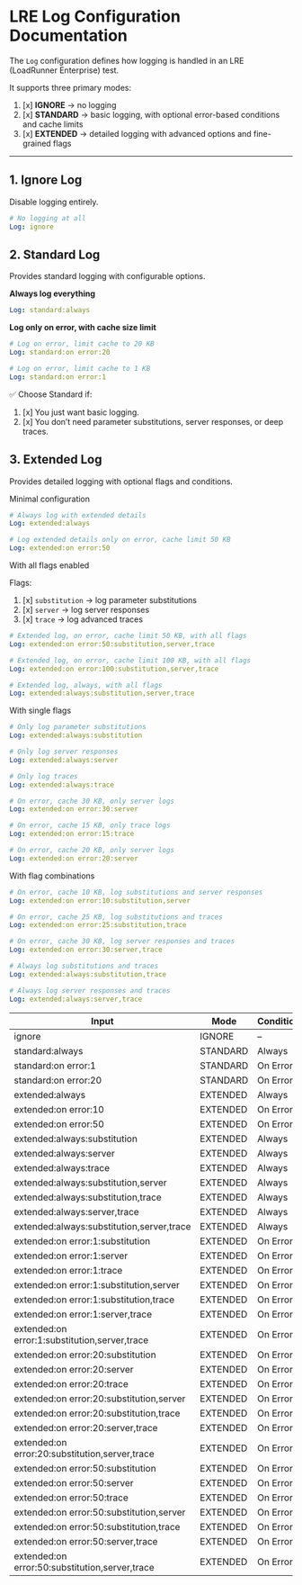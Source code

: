 
# LRE Log Configuration Documentation
The `Log` configuration defines how logging is handled in an LRE (LoadRunner Enterprise) test.

It supports three primary modes:

1. [x] **IGNORE** → no logging
2. [x] **STANDARD** → basic logging, with optional error-based conditions and cache limits
3. [x] **EXTENDED** → detailed logging with advanced options and fine-grained flags
---

## 1. Ignore Log

Disable logging entirely.
```yaml
# No logging at all
Log: ignore
```

## 2. Standard Log
Provides standard logging with configurable options.

**Always log everything**
```yaml
Log: standard:always
```

**Log only on error, with cache size limit**

```yaml
# Log on error, limit cache to 20 KB
Log: standard:on error:20

# Log on error, limit cache to 1 KB
Log: standard:on error:1
```

✅ Choose Standard if:

1. [x] You just want basic logging.
2. [x] You don’t need parameter substitutions, server responses, or deep
   traces.



## 3. Extended Log

Provides detailed logging with optional flags and conditions.

Minimal configuration

```yaml    
# Always log with extended details
Log: extended:always

# Log extended details only on error, cache limit 50 KB
Log: extended:on error:50
```
With all flags enabled

Flags:

1. [x] `substitution` → log parameter substitutions
2. [x] `server` → log server responses
3. [x] `trace` → log advanced traces


```yaml
# Extended log, on error, cache limit 50 KB, with all flags
Log: extended:on error:50:substitution,server,trace

# Extended log, on error, cache limit 100 KB, with all flags
Log: extended:on error:100:substitution,server,trace

# Extended log, always, with all flags
Log: extended:always:substitution,server,trace

```  

With single flags
```yaml
# Only log parameter substitutions
Log: extended:always:substitution

# Only log server responses
Log: extended:always:server

# Only log traces
Log: extended:always:trace

# On error, cache 30 KB, only server logs
Log: extended:on error:30:server  

# On error, cache 15 KB, only trace logs
Log: extended:on error:15:trace

# On error, cache 20 KB, only server logs
Log: extended:on error:20:server
```

With flag combinations

```yaml
# On error, cache 10 KB, log substitutions and server responses
Log: extended:on error:10:substitution,server

# On error, cache 25 KB, log substitutions and traces
Log: extended:on error:25:substitution,trace

# On error, cache 30 KB, log server responses and traces
Log: extended:on error:30:server,trace

# Always log substitutions and traces
Log: extended:always:substitution,trace

# Always log server responses and traces
Log: extended:always:server,trace

```
| Input                                          | Mode     | Condition | Cache | Substitution | Server | Trace |
| ---------------------------------------------- | -------- | --------- | ----- | ------------ | ------ | ----- |
| ignore                                         | IGNORE   | –         | –     | ❌            | ❌      | ❌     |
| standard:always                                | STANDARD | Always    | –     | ❌            | ❌      | ❌     |
| standard:on error:1                            | STANDARD | On Error  | 1     | ❌            | ❌      | ❌     |
| standard:on error:20                           | STANDARD | On Error  | 20    | ❌            | ❌      | ❌     |
| extended:always                                | EXTENDED | Always    | –     | ❌            | ❌      | ❌     |
| extended:on error:10                           | EXTENDED | On Error  | 10    | ❌            | ❌      | ❌     |
| extended:on error:50                           | EXTENDED | On Error  | 50    | ❌            | ❌      | ❌     |
| extended:always:substitution                   | EXTENDED | Always    | –     | ✅            | ❌      | ❌     |
| extended:always:server                         | EXTENDED | Always    | –     | ❌            | ✅      | ❌     |
| extended:always:trace                          | EXTENDED | Always    | –     | ❌            | ❌      | ✅     |
| extended:always:substitution,server            | EXTENDED | Always    | –     | ✅            | ✅      | ❌     |
| extended:always:substitution,trace             | EXTENDED | Always    | –     | ✅            | ❌      | ✅     |
| extended:always:server,trace                   | EXTENDED | Always    | –     | ❌            | ✅      | ✅     |
| extended:always:substitution,server,trace      | EXTENDED | Always    | –     | ✅            | ✅      | ✅     |
| extended:on error:1:substitution               | EXTENDED | On Error  | 1     | ✅            | ❌      | ❌     |
| extended:on error:1:server                     | EXTENDED | On Error  | 1     | ❌            | ✅      | ❌     |
| extended:on error:1:trace                      | EXTENDED | On Error  | 1     | ❌            | ❌      | ✅     |
| extended:on error:1:substitution,server        | EXTENDED | On Error  | 1     | ✅            | ✅      | ❌     |
| extended:on error:1:substitution,trace         | EXTENDED | On Error  | 1     | ✅            | ❌      | ✅     |
| extended:on error:1:server,trace               | EXTENDED | On Error  | 1     | ❌            | ✅      | ✅     |
| extended:on error:1:substitution,server,trace  | EXTENDED | On Error  | 1     | ✅            | ✅      | ✅     |
| extended:on error:20:substitution              | EXTENDED | On Error  | 20    | ✅            | ❌      | ❌     |
| extended:on error:20:server                    | EXTENDED | On Error  | 20    | ❌            | ✅      | ❌     |
| extended:on error:20:trace                     | EXTENDED | On Error  | 20    | ❌            | ❌      | ✅     |
| extended:on error:20:substitution,server       | EXTENDED | On Error  | 20    | ✅            | ✅      | ❌     |
| extended:on error:20:substitution,trace        | EXTENDED | On Error  | 20    | ✅            | ❌      | ✅     |
| extended:on error:20:server,trace              | EXTENDED | On Error  | 20    | ❌            | ✅      | ✅     |
| extended:on error:20:substitution,server,trace | EXTENDED | On Error  | 20    | ✅            | ✅      | ✅     |
| extended:on error:50:substitution              | EXTENDED | On Error  | 50    | ✅            | ❌      | ❌     |
| extended:on error:50:server                    | EXTENDED | On Error  | 50    | ❌            | ✅      | ❌     |
| extended:on error:50:trace                     | EXTENDED | On Error  | 50    | ❌            | ❌      | ✅     |
| extended:on error:50:substitution,server       | EXTENDED | On Error  | 50    | ✅            | ✅      | ❌     |
| extended:on error:50:substitution,trace        | EXTENDED | On Error  | 50    | ✅            | ❌      | ✅     |
| extended:on error:50:server,trace              | EXTENDED | On Error  | 50    | ❌            | ✅      | ✅     |
| extended:on error:50:substitution,server,trace | EXTENDED | On Error  | 50    | ✅            | ✅      | ✅     |
